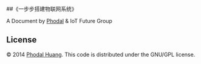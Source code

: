 
##《一步步搭建物联网系统》


A Document by [Phodal](http://www.phodal.com) & IoT Future Group


## License

© 2014 [Phodal Huang](http://www.phodal.com). This code is distributed under the GNU/GPL license.